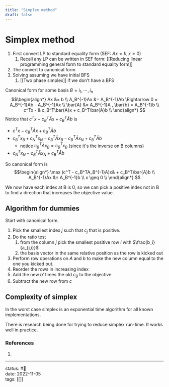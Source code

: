 ```yaml
---
title: "Simplex method"
draft: false
---
```

# Simplex method

1. First convert LP to standard equality form (SEF: $Ax = b, x\geq 0$)
	1. Recall any LP can be written in SEF form: [[Reducing linear programming general form to standard equality form]]
2. The convert to canonical form 
3. Solving assuming we have initial BFS 
	1. [[Two phase simplex]] if we don't have a BFS

Canonical form for some basis $B = {i_1, \cdots, i_n}$
$$\begin{align*}
Ax &= b \\ 
A_B^{-1}Ax &= A_B^{-1}Ab \Rightarrow 0 = A_B^{-1}Ab - A_B^{-1}Ax \\
\bar{A} &= A_B^{-1}A , \bar{b} = A_B^{-1}b \\ 
c^Tx - & c_B^T\bar{A}x + c_B^T\bar{A}b \\ 
\end{align*} $$
Notice that  $c^Tx - c_B^T\bar{A}x + c_B^T\bar{A}b$ is 
- $c^Tx - c_B^T\bar{A}x + c_B^T\bar{A}b$ 
- $c_B^Tx_B + c_N^Tx_N - c_B^T\bar{A}x_B - c_B^T\bar{A}x_N + c_B^T\bar{A}b$ 
	- notice $c_B^T\bar{A}x_B = c_B^Tx_B$  (since it's the inverse on B columns)
- $c_N^Tx_N - c_B^T\bar{A}x_N + c_B^T\bar{A}b$ 

So canonical form is 
$$\begin{align*}
\max (c^T - c_B^TA_B^{-1}A)x& + c_B^T\bar{A}b \\ 
A_B^{-1}Ax &= A_B^{-1}b \\
x \geq 0 \\
\end{align*} $$

We now have each index at B is 0, so we can pick a positive index not in B to find a direction that increases the objective value.

## Algorithm for dummies
Start with canonical form.

1. Pick the smallest index $j$ such that $c_j$ that is positive.
2. Do the ratio test 
	1. from the column $j$ pick the smallest positive row $i$ with $\frac{b_i}{a_{j,i}}$
	2. the basis vector in the same relative position as the row is kicked out
3. Perform row operations on $A$ and $b$ to make the new column equal to the one you kicked out.
4. Reorder the rows in increasing index
5. Add the new $b'$ times the old $c_B$ to the objective
6. Subtract the new row from $c$

## Complexity of simplex
In the worst case simplex is an exponential time algorithm for all known implementations.

There is research being done for trying to reduce simplex run-time. It works well in practice.

### References

1. 

---
status: #🌱             
date: 2022-11-05           
tags: [[]]           